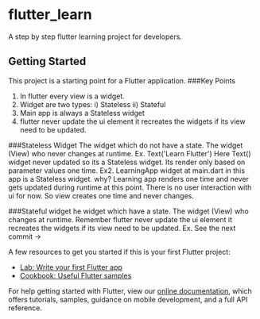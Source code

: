 # flutter_learn

A step by step flutter learning project for developers.

## Getting Started

This project is a starting point for a Flutter application.
###Key Points
1. In flutter every view is a widget.
2. Widget are two types: i) Stateless ii) Stateful
3. Main app is always a Stateless widget
4. flutter never update the ui element it recreates the widgets if its view need to be updated.

###Stateless Widget
The widget which do not have a state.
The widget (View) who never changes at runtime.
Ex. Text('Learn Flutter')
Here Text() widget never updated so its a Stateless widget. Its render only based on parameter values one time.
Ex2. LearningApp widget at main.dart in this app is a Stateless widget.
why?
Learning app renders one time and never gets updated during runtime at this point. There is no user interaction with ui for now. So view creates one time and never changes. 

###Stateful widget
he widget which have a state.
The widget (View) who changes at runtime.
Remember flutter never update the ui element it recreates the widgets if its view need to be updated.
Ex. See the next commit ->


A few resources to get you started if this is your first Flutter project:

- [Lab: Write your first Flutter app](https://flutter.dev/docs/get-started/codelab)
- [Cookbook: Useful Flutter samples](https://flutter.dev/docs/cookbook)

For help getting started with Flutter, view our
[online documentation](https://flutter.dev/docs), which offers tutorials,
samples, guidance on mobile development, and a full API reference.
